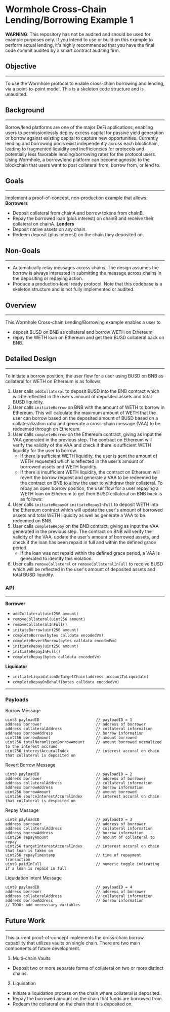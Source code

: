 # Wormhole Cross-Chain Lending/Borrowing Example 1
**WARNING**: This repository has not be audited and should be used for example purposes only.  If you intend to use or build on this example to perform actual lending, it's highly recommended that you have the final code commit audited by a smart contract auditing firm.
## Objective
---
To use the Wormhole protocol to enable cross-chain borrowing and lending, via a point-to-point model. This is a skeleton code structure and is unaudited.
## Background
---
Borrow/lend platforms are one of the major DeFi applications, enabling users to permissionlessly deploy excess capital for passive yield generation or borrow against existing capital to capture new opportunities. Currently lending and borrowing pools exist independently across each blockchain, leading to fragmented liquidity and inefficiencies for protocols and potentially less favorable lending/borrowing rates for the protocol users.
Using Wormhole, a borrow/lend platform can become agnostic to the blockchain that users want to post collateral from, borrow from, or lend to.
## Goals
---
Implement a proof-of-concept, non-production example that allows:
**Borrowers**
- Deposit collateral from chainA and borrow tokens from chainB.
- Repay the borrowed loan (plus interest) on chainB and receive their collateral on chainA.
**Lenders**
- Deposit native assets on any chain.
- Redeem deposit (plus interest) on the chain they deposited on.
## Non-Goals
---
- Automatically relay messages across chains. The design assumes the borrow is always interested in submitting the message across chains in the depositing or repaying action.
- Produce a production-level ready protocol. Note that this codebase is a skeleton structure and is not fully implemented or audited.
## Overview
---
This Wormhole Cross-chain Lending/Borrowing example enables a user to
- deposit BUSD on BNB as collateral and borrow WETH on Ethereum
- repay the WETH loan on Ethereum and get their BUSD collateral back on BNB.
## Detailed Design
---
To initiate a borrow position, the user flow for a user using BUSD on BNB as collateral for WETH on Ethereum is as follows:
1. User calls `addCollateral` to deposit BUSD into the BNB contract which will be reflected in the user's amount of deposited assets and total BUSD liquidity.
2. User calls `initiateBorrow` on BNB with the amount of WETH to borrow in Ethereum. This will calculate the maximum amount of WETH that the user can borrow based on the deposited amount of BUSD based on a collateralization ratio and generate a cross-chain message (VAA) to be redeemed through on Ethereum.
3. User calls `completeBorrow` on the Ethereum contract, giving as input the VAA generated in the previous step. The contract on Ethereum will verify the validity of the VAA and check if there is sufficient WETH liquidity for the user to borrow.
    - If there is sufficient WETH liquidity, the user is sent the amount of WETH requested which is reflected in the user's amount of borrowed assets and WETH liquidity.
    - If there is insufficient WETH liquidity, the contract on Ethereum will revert the borrow request and generate a VAA to be redeemed by the contract on BNB to allow the user to withdraw their collateral.
To repay an open borrow position, the user flow for a user repaying a WETH loan on Ethereum to get their BUSD collateral on BNB back is as follows: 
1. User calls `initiateRepay`or `initiateRepayInFull` to deposit WETH into the Ethereum contract which will update the user's amount of borrowed assets and total WETH liquidity as well as generate a VAA to be redeemed on BNB.
2. User calls `completeRepay` on the BNB contract, giving as input the VAA generated in the previous step. The contract on BNB will verify the validity of the VAA, update the user's amount of borrowed assets, and check if the loan has been repaid in full and within the defined grace period.
    - If the loan was not repaid within the defined grace period, a VAA is generated to identify this violation.
3. User calls `removeCollateral` or `removeCollateralInFull` to receive BUSD which will be reflected in the user's amount of deposited assets and total BUSD liquidity.
### API
---
**Borrower**
- `addCollateral(uint256 amount)`
- `removeCollateral(uint256 amount)`
- `removeCollateralInFull()`
- `initateBorrow(uint256 amount)`
- `completeBorrow(bytes calldata encodedVm)`
- `completeRevertBorrow(bytes calldata encodedVm)`
- `initiateRepay(uint256 amount)`
- `initiateRepayInFull()`
- `completeRepay(bytes calldata encodedVm)`

**Liquidator**
- `initiateLiquidationOnTargetChain(address accountToLiquidate)`
- `completeRepayOnBehalf(bytes calldata encodedVm)`

---

### Payloads

Borrow Message
```
uint8 payloadID                         // payloadID = 1
address borrower                        // address of borrower
address collateralAddress               // collateral information
address borrowAddress                   // borrow information
uint256 borrowAmount                    // amount borrowed
uint256 totalNoramlizedBorrowAmount     // amount borrowed normalized to the interest accrued
uint256 interestAccuralIndex            // interest accural on chain that collateral is deposited on
```

Revert Borrow Message
```
uint8 payloadID                         // payloadID = 2
address borrower                        // address of borrower
address collateralAddress               // collateral information
address borrowAddress                   // borrow information
uint256 borrowAmount                    // amount borrowed
uint256 sourceInterestAccuralIndex      // interest accural on chain that collateral is despoited on
```

Repay Message
```
uint8 payloadID                         // payloadID = 3
address borrower                        // address of borrower
address collateralAddress               // collateral information
address borrowAddress                   // borrow information
uint256 repayAmount                     // amount of collateral to repay
uint256 targetInterestAccuralIndex      // interest accural on chain that loan is taken on
uint256 repayTimestamp                  // time of repayment transaction
uint8 paidInFull                        // numeric toggle indicating if a loan is repaid in full
```

Liquidation Intent Message
```
uint8 payloadID                         // payloadID = 4
address borrower                        // address of borrower
address collateralAddress               // collateral information
address borrowAddress                   // borrow information
// TODO: add necesssary variables
```

## Future Work
---

This current proof-of-concept implements the cross-chain borrow capability that utilizes vaults on single chain. There are two main components of future development.

1. Multi-chain Vaults 
- Deposit two or more separate forms of collateral on two or more distinct chains.
2. Liquidation
- Initiate a liquidation process on the chain where collateral is deposited.
- Repay the borrowed amount on the chain that funds are borrowed from.
- Redeem the collateral on the chain that it is deposited on.

